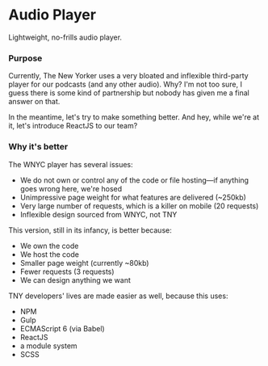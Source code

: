 # Audio Player
Lightweight, no-frills audio player.


### Purpose
Currently, The New Yorker uses a very bloated and inflexible third-party player for our podcasts (and any other audio). Why? I'm not too sure, I guess there is some kind of partnership but nobody has given me a final answer on that.

In the meantime, let's try to make something better. And hey, while we're at it, let's introduce ReactJS to our team?

### Why it's better
The WNYC player has several issues:

* We do not own or control any of the code or file hosting—if anything goes wrong here, we're hosed
* Unimpressive page weight for what features are delivered (~250kb)
* Very large number of requests, which is a killer on mobile (20 requests)
* Inflexible design sourced from WNYC, not TNY

This version, still in its infancy, is better because:
* We own the code
* We host the code
* Smaller page weight (currently ~80kb)
* Fewer requests (3 requests)
* We can design anything we want

TNY developers' lives are made easier as well, because this uses:
* NPM
* Gulp
* ECMAScript 6 (via Babel)
* ReactJS
* a module system
* SCSS 




